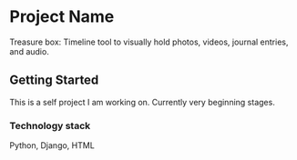 # Project Name

Treasure box: Timeline tool to visually hold photos, videos, journal entries, and audio.

## Getting Started

This is a self project I am working on. Currently very beginning stages.

### Technology stack

Python, Django, HTML



